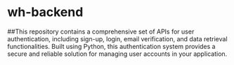 # wh-backend

##This repository contains a comprehensive set of APIs for user authentication, including sign-up, login, email verification, and data retrieval functionalities. Built using Python, this authentication system provides a secure and reliable solution for managing user accounts in your application.
